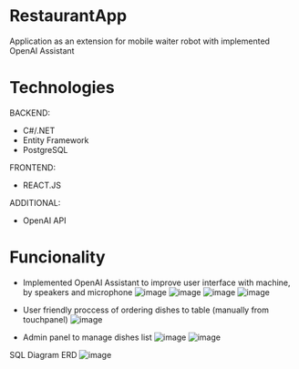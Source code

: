 # RestaurantApp
Application as an extension for mobile waiter robot with implemented OpenAI Assistant

# Technologies
BACKEND:
- C#/.NET
- Entity Framework 
- PostgreSQL

FRONTEND:
- REACT.JS

ADDITIONAL:
- OpenAI API

# Funcionality 
- Implemented OpenAI Assistant to improve user interface with machine, by speakers and microphone
![image](https://github.com/user-attachments/assets/b1931a78-74ab-4b8f-a6ba-4b8360be5253)
![image](https://github.com/user-attachments/assets/0a09f1dc-4438-450c-b7ff-81f6cce21456)
![image](https://github.com/user-attachments/assets/4e5fa51b-19c6-4c71-b002-deb6aef83df6)
![image](https://github.com/user-attachments/assets/ee2111c1-cd73-4696-92f3-8616cfb0dfa1)

- User friendly proccess of ordering dishes to table (manually from touchpanel)
![image](https://github.com/user-attachments/assets/cad98ad0-f346-4113-9547-c48eadca0051)

- Admin panel to manage dishes list
![image](https://github.com/user-attachments/assets/736fb38e-d2c3-497e-bea8-21f2f13050e2)
![image](https://github.com/user-attachments/assets/e683fea9-f835-4a18-ad5d-c3cf6e06614e)


SQL Diagram ERD
![image](https://github.com/user-attachments/assets/e0b1868e-fa6d-4fdf-8fe8-e1a70f9bf200)


